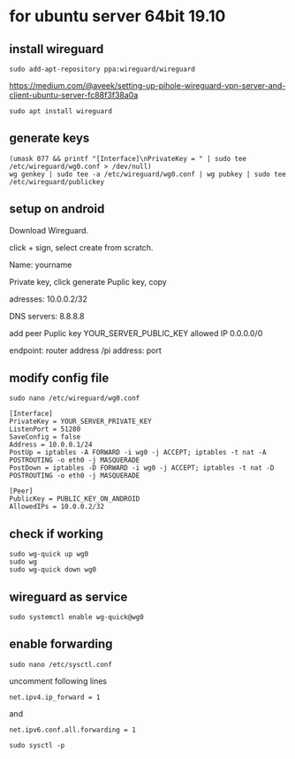 # for ubuntu server 64bit 19.10


## install wireguard
```
sudo add-apt-repository ppa:wireguard/wireguard
```
https://medium.com/@aveek/setting-up-pihole-wireguard-vpn-server-and-client-ubuntu-server-fc88f3f38a0a

```
sudo apt install wireguard
```

## generate keys 
```
(umask 077 && printf "[Interface]\nPrivateKey = " | sudo tee /etc/wireguard/wg0.conf > /dev/null)
wg genkey | sudo tee -a /etc/wireguard/wg0.conf | wg pubkey | sudo tee /etc/wireguard/publickey
```

## setup on android

Download Wireguard.

click + sign, select create from scratch.

Name: yourname

Private key, click generate
Puplic key, copy 

adresses: 10.0.0.2/32

DNS servers: 8.8.8.8

add peer
Puplic key YOUR_SERVER_PUBLIC_KEY
allowed IP 0.0.0.0/0

endpoint: 
router address /pi address: port


## modify config file
```
sudo nano /etc/wireguard/wg0.conf

[Interface]
PrivateKey = YOUR_SERVER_PRIVATE_KEY
ListenPort = 51280
SaveConfig = false
Address = 10.0.0.1/24
PostUp = iptables -A FORWARD -i wg0 -j ACCEPT; iptables -t nat -A POSTROUTING -o eth0 -j MASQUERADE
PostDown = iptables -D FORWARD -i wg0 -j ACCEPT; iptables -t nat -D POSTROUTING -o eth0 -j MASQUERADE

[Peer]
PublicKey = PUBLIC_KEY_ON_ANDROID
AllowedIPs = 10.0.0.2/32
```

## check if working

```
sudo wg-quick up wg0
sudo wg
sudo wg-quick down wg0
```

## wireguard as service

```
sudo systemctl enable wg-quick@wg0
```

## enable forwarding

```
sudo nano /etc/sysctl.conf
```

uncomment following lines

```
net.ipv4.ip_forward = 1
```

and 

```
net.ipv6.conf.all.forwarding = 1
```

```
sudo sysctl -p
```
